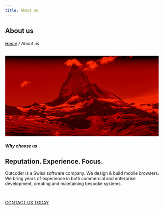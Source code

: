 ```yaml
---
title: About Us
---
```


<section id="inner-header" class="inner-header">
	<div class="container">
		<div class="row">
			<div class="col-lg-12">
				<div class="inner-header-txt-cont">
					<h2 class="text-left">About us</h2>
					<h6><a href="/" class="">Home</a> / About us</h6>
				</div>
			</div>
		</div>
	</div>
</section>
<section id="about-2" class="section-about-2">
	<div class="container">
		<div class="row">
			<div class="col-lg-6">
				<div class="about-2-img-cont" style="margin-bottom: 20px"><img src="Images/Mountain.jpg" class="img-responsive" alt=""></div>
			</div>
			<div class="col-lg-6">
				<div class="about-2-txt-cont wow fadeInRight">
					<h5 class="text-left">Why choose us</h5>
					<h2 class="text-left">Reputation. Experience. Focus.</h2>
					<p>Outcoder is a Swiss software company. We design & build mobile browsers. We bring years of experience in both commercial and enterprise development, creating and maintaining bespoke systems.</p>
					<p>&nbsp;</p>
					<a href="/Contact/" class="btn btn-black btn-xl" >CONTACT US TODAY</a> </div>
			</div>
		</div>
	</div>
</section>
<section id="counter-2" class="counter-2-cont">
</section>
